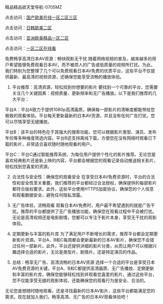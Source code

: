 
精品精品欲天堂导航-0705MZ

点击访问：<a href="https://heiliaoxwd5i8.pages.dev">国产欧美在线一区二区三区</a>

点击访问：<a href="https://heiliaowt0d7p.pages.dev">日韩欧美二区</a>

点击访问：<a href="https://heiliaoga6s9v.pages.dev">亚洲欧美精品一区二区</a>

点击访问：<a href="https://heiliaoow5kzm.pages.dev">一区二区在线看</a>




免费畅享高清日本AV资源：畅快观影无干扰
随着网络视频的普及，越来越多的用户希望能够免费观看日本AV，而不被烦人的广告或低质量的视频所打扰。为此，我们特别为您整理了几个可以免费观看日本AV免费的优质平台，这些平台不仅提供最新、最高清的视频资源，还确保您能享受流畅的播放体验。

1. 平台推荐：高清资源，轻松找到你想要的影片
要找到一个可靠的平台，您需要关注几个关键因素：视频质量、更新频率和无广告播放。以下是我们推荐的几大平台：

平台A：平台A致力于提供1080p高清画质，确保每一部影片的清晰度都能带给您极致的观看体验。平台每天更新最新的日本AV资源，并且没有任何广告打扰，您可以尽情享受无缝播放。

平台B：该平台的特色在于其强大的搜索功能，您可以根据影片类型、演员、发布年份等多种维度筛选内容。平台B还支持离线下载，方便您在没有网络时观看已下载的影片，非常适合喜欢随时随地观看的用户。

平台C：平台C通过智能推荐系统，为每位用户提供个性化的影片推荐。无论您是喜欢经典影片还是新上映的内容，平台都会根据您的观看记录自动推送相关影片，轻松找到您喜爱的资源。

2. 合法性与安全性：确保您的观看安全
在享受日本AV免费资源时，平台的合法性和安全性至关重要。我们推荐的平台都经过合法授权，确保提供的每部影片都符合版权要求。此外，这些平台使用HTTPS加密协议，确保您的个人信息和观看数据安全，避免任何隐私泄露。

3. 无广告体验，流畅观看
观看日本AV免费时，用户最不希望遇到的就是广告干扰。推荐的平台都提供了无广告播放功能，确保您在观看过程中不会被打扰。无论是高清视频还是电影剧情，您都可以专注于影片本身，享受无干扰的观影体验。

4. 定期更新与丰富的影片库
为了满足用户不断增长的需求，推荐平台都会定期更新影片资源。平台A、B和C每周都会更新最新的日本AV影片，确保您不会错过任何一部新片。此外，平台还提供详细的影片分类，从而让用户可以根据兴趣选择合适的影片，无论是类型片、剧情片，还是特定演员的作品。

5. 总结：畅享无广告、高清流畅的日本AV资源
选择一个合适的平台是享受日本AV免费资源的关键。平台A、B和C都提供高清画质、无广告播放、定期更新和丰富的影片库，确保您能够轻松找到并观看您喜爱的影片。通过这些平台，您不仅能享受无缝的观影体验，还能确保您的观看行为是安全、合法的。

无论您是想随时随地观看，还是寻找最新的日本AV影片，这些平台都能满足您的需求。现在就加入我们，畅享高清、无广告的日本AV观看体验吧！





<span style="display:none;">[Canonical link](  ）</span>
